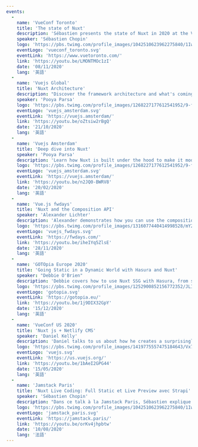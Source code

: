 ```yaml
---
events:
  -
    name: 'VueConf Toronto'
    title: 'The state of Nuxt'
    description: 'Sébastien presents the state of Nuxt in 2020 at the VueConf Toronto'
    speaker: 'Sébastien Chopin'
    logo: 'https://pbs.twimg.com/profile_images/1042510623962275840/1Iw_Mvud_400x400.jpg'
    eventLogo: 'vueconf_toronto.svg'
    eventLink: 'https://www.vuetoronto.com/'
    link: 'https://youtu.be/LMONTMOc1zI'
    date: '08/11/2020'
    lang: '英語'
  -
    name: 'Vuejs Global'
    title: 'Nuxt Architecture'
    description: "Discover the framework architecture and what's coming with Nuxt3 with Pooya"
    speaker: 'Pooya Parsa'
    logo: 'https://pbs.twimg.com/profile_images/1268227177612541952/9-fujxqt_400x400.jpg'
    eventLogo: 'vuejs_amsterdam.svg'
    eventLink: 'https://vuejs.amsterdam/'
    link: 'https://youtu.be/oZtsiw2rBgQ'
    date: '21/10/2020'
    lang: '英語'
  -
    name: 'Vuejs Amsterdam'
    title: 'Deep dive into Nuxt'
    speaker: 'Pooya Parsa'
    description: 'Learn how Nuxt is built under the hood to make it modular and accomodate a large set of use-cases'
    logo: 'https://pbs.twimg.com/profile_images/1268227177612541952/9-fujxqt_400x400.jpg'
    eventLogo: 'vuejs_amsterdam.svg'
    eventLink: 'https://vuejs.amsterdam/'
    link: 'https://youtu.be/n2JQ0-BWRV8'
    date: '20/02/2020'
    lang: '英語'
  -
    name: 'Vue.js fwdays'
    title: 'Nuxt and the Composition API'
    speaker: 'Alexander Lichter'
    description: 'Alexander demonstrates how you can use the composition API in Nuxt starting today, and what benefits it can bring.'
    logo: 'https://pbs.twimg.com/profile_images/1316077440414998528/mY2rcM7__400x400.jpg'
    eventLogo: 'vuejs_fwdays.svg'
    eventLink: 'https://fwdays.com/'
    link: 'https://youtu.be/iheIYq5ZlsE'
    date: '28/11/2020'
    lang: '英語'
  -
    name: 'GOTOpia Europe 2020'
    title: 'Going Static in a Dynamic World with Hasura and Nuxt'
    speaker: "Debbie O'Brien"
    description: 'Debbie covers how to use Nuxt SSG with Hasura, from setting up your endpoint, adding the query to Nuxt to display your data with Apollo and GraphQL, how to setup a hook so that it triggers a deploy of your site on content change as static sites need to be redeployed on content change.'
    logo: 'https://pbs.twimg.com/profile_images/1252900852156772352/JLIVJ-TC_400x400.jpg'
    eventLogo: 'gotopia.svg'
    eventLink: 'https://gotopia.eu/'
    link: 'https://youtu.be/1j9DIX32GpY'
    date: '15/12/2020'
    lang: '英語'
  -
    name: 'VueConf US 2020'
    title: 'Nuxt js + Netlify CMS'
    speaker: 'Daniel Kelly'
    description: 'Daniel talks to us about how he creates a surprisingly dynamic static site by using Nuxt and Netlify CMS.'
    logo: 'https://pbs.twimg.com/profile_images/1419775557475184643/Vx7ZKWL5_400x400.jpg'
    eventLogo: 'vuejs.svg'
    eventLink: 'https://us.vuejs.org/'
    link: 'https://youtu.be/1bAeI2GPG44'
    date: '15/05/2020'
    lang: '英語'
  -
    name: 'Jamstack Paris'
    title: 'Nuxt Live Coding: Full Static et Live Preview avec Strapi'
    speaker: 'Sébastien Chopin'
    description: "Dans ce talk à la Jamstack Paris, Sébastien explique tout sur le full static avec Nuxt, et l'utilisation du live preview mode"
    logo: 'https://pbs.twimg.com/profile_images/1042510623962275840/1Iw_Mvud_400x400.jpg'
    eventLogo: 'jamstack_paris.svg'
    eventLink: 'https://jamstack.paris/'
    link: 'https://youtu.be/orKv4jhpbtw'
    date: '10/08/2020'
    lang: '法語'
---
```

